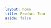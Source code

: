 ```yaml
---
layout: home
title: Product Tour
aside: false
---
```


<script setup>

const cards = [
    {
        text: `<p>The dashboard. Start by selecting a mode and a folder of content to work with.</p>
        <p>
        Whether you are describing data, creating a cultural collection or just performing a discovery process,
        everything you do will be stored in this folder.
        </p>
        <p class="text-center"><strong>Nothing is locked up inside Describo.</strong></p>
        `,
        image: "/images/tour/desktop1.webp",
    },
    {
        text: "<p>Wherever you are, pressing the 'Help' button in the navigation bar activates context sensitive help. The documentation link next to it opens context specific documentation in your browser.</p>",
        image: "/images/tour/desktop2.webp",
    },
    {
        text: `<p>When a folder is selected, the main dataset is shown in the middle pane along with a file browser on the left.
        In the navigation bar we can see the selected folder as well as the profile that was loaded for the mode you selected.
        Also note the controls to set a licence, save the metadata, and access application settings.</p>

        <p>At this point, you can immediately start describing your content. Try pressing <span class="text-sm bg-blue-500 text-white py-1 px-2 rounded">+ TextArea</span> next
        to keywords. The buttons tell you the type of data expected. In this case, you can add free text.
        Likewise, if you wanted to define an author you could press the <span class="text-sm bg-blue-500 text-white py-1 px-2 rounded">+ Person</span> button next to author and Describo will guide you in defining a person.
        </p>
        <p>Notice also the tabs down the left hand side. These guide you in the different types of data you can describe.</p>

        `,
        image: "/images/tour/desktop3.webp",
    },
    {
        text: `<p>Selecting a file in the file browser will add it to the metadata and navigate to it so that you can describe it in
        detail if you want. It also calculates file metadata for you. This is useful so you can check that the file is ok
        in the future (it hasn't changed in anyway).</p>
        <p>Notice that if possible, a file preview will be shown in the right hand panel.</p>
        `,
        image: "/images/tour/desktop4.webp",
    },
    {
        text: `<p>Describo makes all of Schema.org available to you. In the image we can see all of the properties defined by schema.org
        for an entity of type File; all the way back up the hierarchy to Thing. In addition, we can see what data types each property is expecting.
        The 'about' property expects an entity of type 'ANY' so Describo will let you associate anything you've already
        described.</p>`,
        image: "/images/tour/desktop5.webp",
    },
    {
        text: `<p>Entities can be created directly. The 'Location' property is expecting an entity of type Place and Describo provides controls to create a new entity of that type.</p>`,
        image: "/images/tour/desktop6.webp",
    },
    {
        text: `<p>Navigating to the entity we can then start managing its data. Shown is the Geometry component which enables creating
        a custom geometry for the Geo property. In this case, we've defined a geographical area of Australia.</p>`,
        image:  "/images/tour/desktop7.webp",
    },
    {
        text: `<p>If you register with describo.cloud and purchase credits, Describo can perform Optical Character Recoginition (OCR) and entity recognition of your data. Even without the cloud service, you can mark
        up entities and create rich datasets of entities mentioned in your data.</p>
        <p>
        <a href="/docs/guide/transcribing-content.html" target="_blank">See the documentation for more information.</a>
        </p>`,
        image:  "/images/tour/desktop8.webp",
    },
    {
        text: `<p>When using the transcription tools the data is written into the metadata file. In this image we see all of the
        entities that were marked up in the text associated as 'Mentions' in this file. In addition, Describo created a HTML
        transcription file with the markup created as data attributes in the HTML.</p>`,
        image:  "/images/tour/desktop9.webp",
    },
    {
        text: `<p>Describo interfaces with a conversational AI assistant to help you interrogate and understand your
        content. In this image the assistant has first summarised the text then, acting as an anthropologist,
        it has described the main topics. Finally, as a social scientist, the assistant explains the narrative
        with respect to any cultural symbolism. In each response, detailed examples are provided from the text to support
        the commentary.</p>
        <p>In addition, we can directly update the metadata for the file with the information we uncover by
        working with the assistant. </p>
        <p>
            <a href="/docs/guide/transcribing-content-assistant.html" target="_blank">See the documentation for more information.</a>
        </p>
        `,
        image:   "/images/tour/desktop10.webp"
    },
    {
        text: `<p>Here we see the descriptions and defined terms we created whilst working with the assistant.`,
        image:   "/images/tour/desktop11.webp"
    },
    {
        text: `<p>And defined terms can be looked up and attached to other content that you are working on.</p>`,
        image:   "/images/tour/desktop12.webp"
    },
    {
        text: `<p>The conversational AI assistant can be used for e-Discovery. Navigate to the discover tab, select the
        files you wish to interrogate (supports: Microsoft Word and Powerpoint, PDF, txt and html), start the assistant and go.
        `,
        image: "/images/tour/desktop13.webp",
    },
    {
        text: `<p>In this image we see the conversation on the right and direct updating of the metadata on the left.</p>
        <p>
        <a href="/docs/guide/assistant-supported-discovery.html" target="_blank">See the documentation for more information.</a>
        </p>`,
        image: "/images/tour/desktop14.webp",
    },
    {
        text: `<p>If we navigate back to the describe tab we see the metadata we created whilst using the assistant.</p>`,
        image: "/images/tour/desktop15.webp",
    },
    {
        text: `<p>Whatever your work, licensing and / or classifying it is critically important so Describo provides
        easy to use tools to do this. In this image we see a dialog for applying a licence to your work.</p>`,
        image: "/images/tour/desktop16.webp",
    },
    {
        text: `<p>And here we see the licence applied.</p>`,
        image: "/images/tour/desktop17.webp",
    },
     {
        text: `<p>Finally, application settings can be changed as required.</p>`,
        image: "/images/tour/desktop18.webp",
    },

];
</script>

<StackComponent :cards="cards"  class="mt-10 p-4 bg-slate-100 rounded-lg"></StackComponent>
